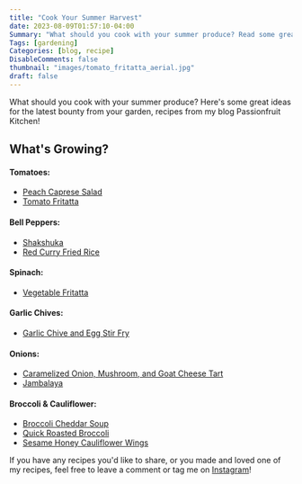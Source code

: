 ```yaml
---
title: "Cook Your Summer Harvest"
date: 2023-08-09T01:57:10-04:00
Summary: "What should you cook with your summer produce? Read some great ideas for the latest bounty from your garden."
Tags: [gardening]
Categories: [blog, recipe]
DisableComments: false
thumbnail: "images/tomato_fritatta_aerial.jpg"
draft: false
---
```


What should you cook with your summer produce? Here's some great ideas for the latest bounty from your garden, recipes from my blog Passionfruit Kitchen!

## What's Growing?

#### Tomatoes:

- [Peach Caprese Salad](https://passionfruitkitchen.com/posts/peach-burrata-caprese-salad/)
- [Tomato Fritatta](https://passionfruitkitchen.com/posts/vegetable-fritatta/)

#### Bell Peppers:

- [Shakshuka](https://passionfruitkitchen.com/posts/ratatouille-shakshuka/)
- [Red Curry Fried Rice](https://passionfruitkitchen.com/posts/red-curry-fried-rice/)

#### Spinach:

- [Vegetable Fritatta](https://passionfruitkitchen.com/posts/vegetable-fritatta/)

#### Garlic Chives:

- [Garlic Chive and Egg Stir Fry](https://passionfruitkitchen.com/posts/garlic-chive-egg-stir-fry/)

#### Onions:

- [Caramelized Onion, Mushroom, and Goat Cheese Tart](https://passionfruitkitchen.com/posts/caramelized-onion-mushroom-goat-cheese-galette/)
- [Jambalaya](https://passionfruitkitchen.com/posts/jambalaya/)

#### Broccoli & Cauliflower:

- [Broccoli Cheddar Soup](https://passionfruitkitchen.com/posts/broccoli-cheddar-soup/)
- [Quick Roasted Broccoli](https://passionfruitkitchen.com/posts/quick-roasted-broccoli/)
- [Sesame Honey Cauliflower Wings](https://passionfruitkitchen.com/posts/sesame-honey-cauliflower-wings/)

If you have any recipes you'd like to share, or you made and loved one of my recipes, feel free to leave a comment or tag me on [Instagram](https://www.instagram.com/passionfruit_kitchen/)!